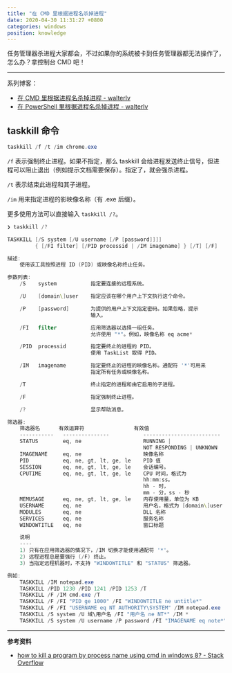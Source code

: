```yaml
---
title: "在 CMD 里根据进程名杀掉进程"
date: 2020-04-30 11:31:27 +0800
categories: windows
position: knowledge
---
```


任务管理器杀进程大家都会，不过如果你的系统被卡到任务管理器都无法操作了，怎么办？拿控制台 CMD 吧！

---

系列博客：

- [在 CMD 里根据进程名杀掉进程 - walterlv](/post/process-by-name-using-cmd)
- [在 PowerShell 里根据进程名杀掉进程 - walterlv](/post/process-by-name-using-powershell)

<div id="toc"></div>

## taskkill 命令

```powershell
taskkill /f /t /im chrome.exe
```

`/f` 表示强制终止进程。如果不指定，那么 taskkill 会给进程发送终止信号，但进程可以阻止退出（例如提示文档需要保存）。指定了，就会强杀进程。

`/t` 表示结束此进程和其子进程。

`/im` 用来指定进程的影映像名称（有 .exe 后缀）。

更多使用方法可以直接输入 `taskkill /?`。

```powershell
❯ taskkill /?

TASKKILL [/S system [/U username [/P [password]]]]
         { [/FI filter] [/PID processid | /IM imagename] } [/T] [/F]

描述:
    使用该工具按照进程 ID (PID) 或映像名称终止任务。

参数列表:
    /S    system           指定要连接的远程系统。

    /U    [domain\]user    指定应该在哪个用户上下文执行这个命令。

    /P    [password]       为提供的用户上下文指定密码。如果忽略，提示
                           输入。

    /FI   filter           应用筛选器以选择一组任务。
                           允许使用 "*"。例如，映像名称 eq acme*

    /PID  processid        指定要终止的进程的 PID。
                           使用 TaskList 取得 PID。

    /IM   imagename        指定要终止的进程的映像名称。通配符 '*'可用来
                           指定所有任务或映像名称。

    /T                     终止指定的进程和由它启用的子进程。

    /F                     指定强制终止进程。

    /?                     显示帮助消息。

筛选器:
    筛选器名      有效运算符                有效值
    -----------   ---------------           -------------------------
    STATUS        eq, ne                    RUNNING |
                                            NOT RESPONDING | UNKNOWN
    IMAGENAME     eq, ne                    映像名称
    PID           eq, ne, gt, lt, ge, le    PID 值
    SESSION       eq, ne, gt, lt, ge, le    会话编号。
    CPUTIME       eq, ne, gt, lt, ge, le    CPU 时间，格式为
                                            hh:mm:ss。
                                            hh - 时，
                                            mm - 分，ss - 秒
    MEMUSAGE      eq, ne, gt, lt, ge, le    内存使用量，单位为 KB
    USERNAME      eq, ne                    用户名，格式为 [domain\]user
    MODULES       eq, ne                    DLL 名称
    SERVICES      eq, ne                    服务名称
    WINDOWTITLE   eq, ne                    窗口标题

    说明
    ----
    1) 只有在应用筛选器的情况下，/IM 切换才能使用通配符 '*'。
    2) 远程进程总是要强行 (/F) 终止。
    3) 当指定远程机器时，不支持 "WINDOWTITLE" 和 "STATUS" 筛选器。

例如:
    TASKKILL /IM notepad.exe
    TASKKILL /PID 1230 /PID 1241 /PID 1253 /T
    TASKKILL /F /IM cmd.exe /T
    TASKKILL /F /FI "PID ge 1000" /FI "WINDOWTITLE ne untitle*"
    TASKKILL /F /FI "USERNAME eq NT AUTHORITY\SYSTEM" /IM notepad.exe
    TASKKILL /S system /U 域\用户名 /FI "用户名 ne NT*" /IM *
    TASKKILL /S system /U username /P password /FI "IMAGENAME eq note*"
```

---

**参考资料**

- [how to kill a program by process name using cmd in windows 8? - Stack Overflow](https://stackoverflow.com/a/29233238/6233938)
